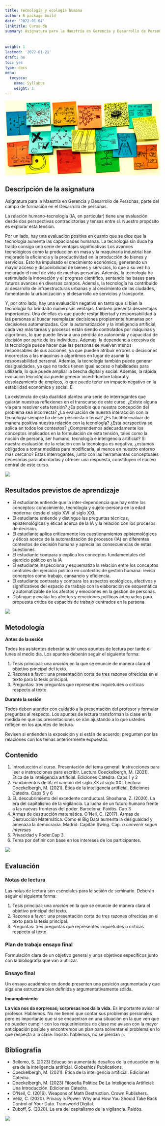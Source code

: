 ```yaml
---
title: Tecnología y ecología humana 
author: R package build
date: '2022-01-04'
linktitle: Curso de 
summary: Asignatura para la Maestría en Gerencia y Desarrollo de Personas. La relación humano-tecnología (IA, en particular) tiene una evaluación desde dos perspectivas contradictorias y tensas entre sí. Por un lado, hay una evaluación positiva en cuanto que se dice que la tecnología aumenta las capacidades humanas (nos hace más inteligentes o capacidad de predecir/controlar el ambiente social y natural). Y, por otro lado, hay una evaluación negativa en tanto que la presencia de la tecnología nos quita libertad y responsabilidad al buscar reemplazar decisiones propiamente humanas por decisiones automatizadas. La tensión entre estas dos posiciones abre algunas preguntas que orientarán las reflexiones de este curso. ¿Hay alguna manera de resolver la tensión? ¿Hay algo mal en nuestra conceptualización del problema? ¿La evaluación de nuestra relación con la tecnología siempre es así de pesimista o tensa? ¿Hay alguna manera en la que podemos evaluar nuestra relación con la tecnología positivamente? ¿es así en todos los contextos? ¿Estamos entendiendo bien los conceptos involucrados en la formulación de esta tensión, es decir, entendemos qué es una persona, un humano, qué es la tecnología, qué es la IA? Si la evaluación de nuestra relación con la tecnología es pesimista ¿estamos llamados a hacer algo para cambiarla, al menos de nuestro contexto más cercano? Estas preguntas y las herramientas conceptuales para abordarlas y ofrecer una respuesta son el corazón de este curso.


weight: 1
lastmod: '2022-01-21'
draft: no
toc: yes
type: docs
menu:
  tecyeco:
    name: Syllabus
    weight: 1
---
```


![](banner.png)

##  Descripción de la asignatura

Asignatura para la Maestría en Gerencia y Desarrollo de Personas, parte del campo de formación en el Desarrollo de personas. 

La relación humano-tecnología (IA, en particular) tiene una evaluación desde dos perspectivas contradictorias y tensas entre sí. Nuestro propósito es explorar esta tensión.

Por un lado, hay una evaluación positiva en cuanto que se dice que la tecnología aumenta las capacidades humanas.
La tecnología sin duda ha traído consigo una serie de ventajas significativas Los avances tecnológicos como la producción en masa y la maquinaria industrial han mejorado la eficiencia y la productividad en la producción de bienes y servicios. Esto ha impulsado el crecimiento económico, generando un mayor acceso y disponibilidad de bienes y servicios, lo que a su vez ha mejorado el nivel de vida de muchas personas. Además, la tecnología ha estimulado la innovación y el progreso científico, sentando las bases para futuros avances en diversos campos. Además, la tecnología ha contribuido al desarrollo de infraestructuras urbanas y al crecimiento de las ciudades, fomentando la urbanización y el desarrollo de servicios y transporte. 


 Y, por otro lado, hay una evaluación negativa en tanto que si bien la tecnología ha brindado numerosas ventajas, también presenta desventajas importantes. Una de ellas es que puede restar libertad y responsabilidad a las personas al buscar reemplazar decisiones propiamente humanas por decisiones automatizadas. Con la automatización y la inteligencia artificial, cada vez más tareas y procesos están siendo controlados por máquinas y algoritmos, lo que puede llevar a una pérdida de autonomía y capacidad de decisión por parte de los individuos. Además, la dependencia excesiva de la tecnología puede hacer que las personas se vuelvan menos responsables de sus acciones, ya que pueden atribuir errores o decisiones incorrectas a las máquinas o algoritmos en lugar de asumir la responsabilidad personal. Además, la tecnología también puede generar desigualdades, ya que no todos tienen igual acceso o habilidades para utilizarla, lo que puede ampliar la brecha digital y social. Además, la rápida evolución tecnológica puede generar incertidumbre laboral y desplazamiento de empleos, lo que puede tener un impacto negativo en la estabilidad económica y social. E


La existencia de esta dualidad plantea una serie de interrogantes que guiarán nuestras reflexiones en el transcurso de este curso. ¿Existe alguna vía para resolver esta tensión? ¿Es posible que nuestra concepción del problema sea incorrecta? ¿La evaluación de nuestra interacción con la tecnología siempre ha de ser pesimista o tensa? ¿Es factible evaluar de manera positiva nuestra relación con la tecnología? ¿Esta perspectiva se aplica en todos los contextos? ¿Comprendemos adecuadamente los conceptos implicados en la formulación de esta tensión, tales como la noción de persona, ser humano, tecnología e inteligencia artificial? Si nuestra evaluación de la relación con la tecnología es negativa, ¿estamos obligados a tomar medidas para modificarla, al menos en nuestro entorno más cercano? Estas interrogantes, junto con las herramientas conceptuales necesarias para abordarlas y ofrecer una respuesta, constituyen el núcleo central de este curso.


![](/courses/hfc/_index_files/borde.jpg)

## Resultados previstos de aprendizaje

- El estudiante entiende que la inter-dependencia que hay entre los conceptos: conocimiento, tecnología y sujeto-persona en la edad moderna: desde el siglo XVII al siglo XXI. 
- El estudiante entiende y distingue las preguntas técnicas, epistemológicas y éticas acerca de la IA y la relación con los procesos de decisión. 
- El estudiante aplica críticamente los cuestionamientos epistemológicos y éticos acerca de la automatización de procesos (IA) en diferentes contextos de decisión humana y aprecia las consecuencias de estas cuestiones.   
- El estudiante compara y explica los conceptos fundamentales del ejercicio político en la IA 
- El estudiante inspecciona y esquematiza la relación entre los conceptos centrales del ejercicio político en contextos de gestión humana: revisa conceptos como trabajo, cansancio y eficiencia.  
- El estudiante contrasta y compara los aspectos ecológicos, afectivos y significativos del espacio de trabajo con la elaboración de esquemática y automatizable de los afectos y emociones en la gestión de personas.
- Distingue y evalúa los afectos y emociones políticas adecuados para propuesta crítica de espacios de trabajo centrados en la persona. 


![](/courses/hfc/_index_files/borde.jpg)



##  Metodología


**Antes de la sesión**

Todos los asistentes deberán subir unos apuntes de lectura por tarde el lunes al medio día. Los apuntes deberán seguir el siguiente forma:

1. Tesis principal: una *oración* en la que se enuncie de manera clara el objetivo principal del texto. 
2. Razones a favor: una presentación corta de tres razones ofrecidas en el texto para la tesis principal.
3. Preguntas: tres preguntas que representes inquietudes o críticas respecto al texto.

**Durante la sesión**

Todos deben atender con cuidado a la presentación del profesor y formular preguntas al respecto. Los apuntes de lectura transforman la clase en la medida en que las presentaciones se irán ajustando a lo que ustedes reflejen en los apuntes de lectura.

Revisen si entienden la exposición y si están de acuerdo; pregunten por las relaciones con los temas anteriormente expuestos.


## Contenido 

1. Introducción al curso. Presentación del tema general. Instrucciones para leer e instrucciones para escribir. Lectura Coeckelbergh, M. (2021). Ética de la inteligencia artificial. Ediciones Cátedra. Caps 1 y 2 
1. Fundamentos de IA: el cambio del siglo XX al siglo XXI. Lectura Coeckelbergh, M. (2021). Ética de la inteligencia artificial. Ediciones Cátedra. Caps 5 y 6 
1. EL descubrimiento del excedente conductual.  Shoshana, Z. (2020). La era del capitalismo de la vigilancia. La lucha de un futuro humano frente a las nuevas fronteras del poder. Barcelona: Paidós.  Cap 3 
1. Armas de destrucción matemática. O'Neil, C. (2017). Armas de Destrucción Matemática: Cómo el Big Data aumenta la desigualdad y amenaza la democracia. Madrid: Capitán Swing. Cap. *a convenir según intereses*
1. Privacidad y Poder.Cap 3.  
1. Tema por definir con base en los intereses de los participantes. 

![](/courses/hfc/_index_files/borde.jpg)

## Evaluación


### Notas de lectura

Las notas de lectura son esenciales para la sesión de seminario. Deberán seguir el siguiente forma:

1. Tesis principal: una *oración* en la que se enuncie de manera clara el objetivo principal del texto. 
2. Razones a favor: una presentación corta de tres razones ofrecidas en el texto para la tesis principal.
3. Preguntas: tres preguntas que representes inquietudes o críticas respecto al texto.


### Plan de trabajo ensayo final

Formulación clara de un objetivo general y unos objetivos específicos junto con la bibliografía que van a utilizar.

### Ensayo final

Un ensayo académico en donde presenten una posición argumentada y que siga una estructura bien definida y argumentativamente sólida.


**Incumplimiento**

**La vida nos da sorpresas; sorpresas nos da la vida.**  Es importante avisar al profesor. Hablemos. No me tienen que contar sus problemas personales pero es importante que si se encuentran en una situación en la que ven que no pueden cumplir con los requerimientos de clase me avisen con la mayor anticipación posible y encontremos un plan para solventar el problema en lo que respecta a la clase. Insisto: hablemos, no se pierdan :).

## Bibliografía

- Bellomo, S. (2023) Educación aumentada desafíos de la educación en la era de la inteligencia artificial. Globethics Publications.
- Coeckelbergh, M. (2021). Ética de la inteligencia artificial. Ediciones Cátedra. 
- Coeckelbergh, M. (2023) Filosofía Política De La Inteligencia Artificial: Una Introducción. Ediciones Cátedra. 
- O'Neil, C. (2016). Weapons of Math Destruction. Crown Publishers. 
- Véliz, C. (2020). Privacy is Power: Why and How You Should Take Back Control of Your Data. Transworld Digital. 
- Zuboff, S. (2020). La era del capitalismo de la vigilancia. Paidós. 


![](/courses/hfc/_index_files/borde.jpg)

